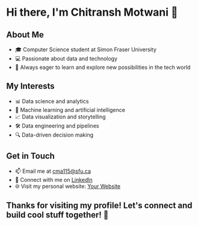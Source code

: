 # Hi there, I'm Chitransh Motwani 👋

## About Me

- 🎓 Computer Science student at Simon Fraser University
- 💻 Passionate about data and technology
- 🚀 Always eager to learn and explore new possibilities in the tech world

## My Interests

- 📊 Data science and analytics
- 🤖 Machine learning and artificial intelligence
- 📈 Data visualization and storytelling
- 🛠️ Data engineering and pipelines
- 🔍 Data-driven decision making

## Get in Touch

- 📫 Email me at cma115@sfu.ca
- 💬 Connect with me on [LinkedIn](https://www.linkedin.com/in/chitranshmotwani)
- 🌐 Visit my personal website: [Your Website](https://chitranshmotwani.github.io)

## Thanks for visiting my profile! Let's connect and build cool stuff together! 🚀
